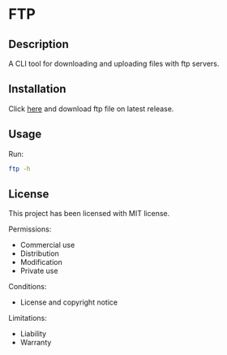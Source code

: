 # FTP

## Description

A CLI tool for downloading and uploading files with ftp servers.

## Installation

Click [here](https://github.com/youshitsune/ftp/releases) and download ftp file on latest release.

## Usage

Run:
```bash
ftp -h
```

## License

This project has been licensed with MIT license.

Permissions:
- Commercial use
- Distribution
- Modification
- Private use

Conditions:
- License and copyright notice

Limitations:
- Liability
- Warranty
